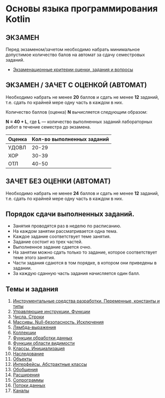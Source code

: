 
# Основы языка программирования Kotlin

## ЭКЗАМЕН

Перед экзаменом/зачетом необходимо набрать минимальное допустимое количество балов на автомат за сдачу семестровых заданий.

- [Экзаменационные критерии оценки, задания и вопросы](exam.md)

## ЭКЗАМЕН / ЗАЧЕТ С ОЦЕНКОЙ (АВТОМАТ)

Необходимо набрать не менее **20** баллов и сдать не менее **12** заданий, т.е. сдать по крайней мере одну часть в каждом в них.

Количество баллов (оценка) **N** вычисляется следующим образом:

**N = 40 + L**, где **L** — количество выполненных заданий лабораторных работ в течение семестра до экзамена.

| **Оценка** | **Кол-во выполненных заданий** |
| --- | --- |
| УДОВЛ | 20-29 |
| ХОР | 30-39 |
| ОТЛ | 40-50 |

## ЗАЧЕТ БЕЗ ОЦЕНКИ (АВТОМАТ)

Необходимо набрать не менее **24** баллов и сдать не менее **12** заданий, т.е. сдать по крайней мере одну часть в каждом в них.

## Порядок сдачи выполненных заданий.
- Занятия проводятся раз в неделю по расписанию.
- На каждом занятии рассматривается одна тема.
- Каждое задание соответствует теме занятия.
- Задание состоит из трех частей.
- Выполненное задание сдается очно.
- На занятии можно сдать только то задание, которое соответствует теме этого занятия.
- Части задания сдаются в том порядке, в котором они приведены в задании.
- За каждую сданную часть задания начисляется один балл.

## Темы и задания

1. [Инструментальные средства разработки. Переменные, константы и типы](lab1.md)
2. [Управляющие инструкции. Функции](lab2.md)
3. [Числа. Строки](lab3.md)
4. [Массивы. Null-безопасность. Исключения](lab4.md)
5. [Лямбда-выражения](lab5.md)
6. [Коллекции](lab6.md)
7. [Функции обработки данных](lab7.md)
8. [Функции области видимости](lab8.md)
9. [Классы. Инициализация](lab9.md)
10. [Наследование](lab10.md)
11. [Объекты](lab11.md)
12. [Интерфейсы. Абстрактные классы](lab12.md)
13. [Обобщения](lab13.md)
14. [Расширения](lab14.md)
15. [Сопрограммы](lab15.md)
16. [Потоки данных](lab16.md)
17. [Каналы](lab17.md)
